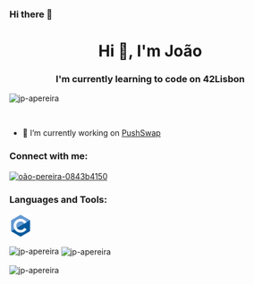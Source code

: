 ### Hi there 👋
<h1 align="center">Hi 👋, I'm João</h1>
<h3 align="center">I'm currently learning to code on 42Lisbon</h3>

<p align="left"> <img src="https://komarev.com/ghpvc/?username=jp-apereira&label=Profile%20views&color=0e75b6&style=flat" alt="jp-apereira" /> </p>

<p align="left"> <a href="https://twitter.com/" target="blank"><img src="https://img.shields.io/twitter/follow/?logo=twitter&style=for-the-badge" alt="" /></a> </p>

- 🔭 I’m currently working on [PushSwap](https://github.com/jp-apereira/PushSwap)

<h3 align="left">Connect with me:</h3>
<p align="left">
<a href="https://linkedin.com/in/oão-pereira-0843b4150" target="blank"><img align="center" src="https://raw.githubusercontent.com/rahuldkjain/github-profile-readme-generator/master/src/images/icons/Social/linked-in-alt.svg" alt="oão-pereira-0843b4150" height="30" width="40" /></a>
</p>

<h3 align="left">Languages and Tools:</h3>
<p align="left"> <a href="https://www.cprogramming.com/" target="_blank" rel="noreferrer"> <img src="https://raw.githubusercontent.com/devicons/devicon/master/icons/c/c-original.svg" alt="c" width="40" height="40"/> </a> </p>

<p><img align="left" src="https://github-readme-stats.vercel.app/api/top-langs?username=jp-apereira&show_icons=true&locale=en&layout=compact" alt="jp-apereira" /></p>

<p>&nbsp;<img align="center" src="https://github-readme-stats.vercel.app/api?username=jp-apereira&show_icons=true&locale=en" alt="jp-apereira" /></p>

<p><img align="center" src="https://github-readme-streak-stats.herokuapp.com/?user=jp-apereira&" alt="jp-apereira" /></p>
